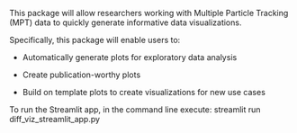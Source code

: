 This package will allow researchers working with Multiple Particle Tracking (MPT) data to quickly generate informative data visualizations.

Specifically, this package will enable users to: 

- Automatically generate plots for exploratory data analysis 

- Create publication-worthy plots 

- Build on template plots to create visualizations for new use cases


To run the Streamlit app, in the command line execute:
streamlit run diff_viz_streamlit_app.py
